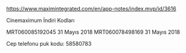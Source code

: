 https://www.maximintegrated.com/en/app-notes/index.mvp/id/3616

Cinemaximum İndiri Kodları

MRT060085192045 	31 Mayıs 2018
MRT060078498169 	31 Mayıs 2018

Cep telefonu puk kodu: 58580783
